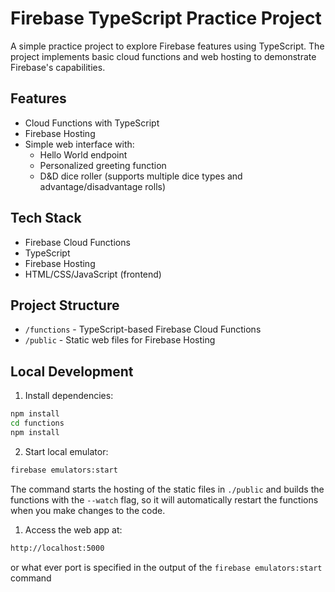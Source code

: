 # Firebase TypeScript Practice Project

A simple practice project to explore Firebase features using TypeScript. The project implements basic cloud functions and web hosting to demonstrate Firebase's capabilities.

## Features

- Cloud Functions with TypeScript
- Firebase Hosting
- Simple web interface with:
  - Hello World endpoint
  - Personalized greeting function
  - D&D dice roller (supports multiple dice types and advantage/disadvantage rolls)

## Tech Stack

- Firebase Cloud Functions
- TypeScript
- Firebase Hosting
- HTML/CSS/JavaScript (frontend)

## Project Structure

- `/functions` - TypeScript-based Firebase Cloud Functions
- `/public` - Static web files for Firebase Hosting

## Local Development

1. Install dependencies:

```bash
npm install
cd functions
npm install
```

2. Start local emulator:

```bash
firebase emulators:start
```

The command starts the hosting of the static files in `./public` and builds the functions with the `--watch` flag, so it will automatically restart the functions when you make changes to the code.

1. Access the web app at:

```bash
http://localhost:5000
```
or what ever port is specified in the output of the `firebase emulators:start` command
